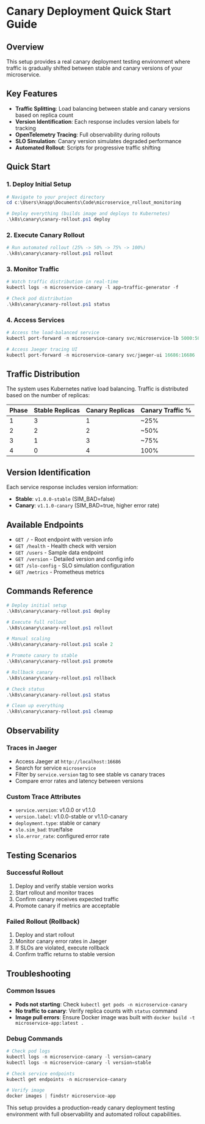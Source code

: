 # Canary Deployment Quick Start Guide

## Overview
This setup provides a real canary deployment testing environment where traffic is gradually shifted between stable and canary versions of your microservice.

## Key Features
- **Traffic Splitting**: Load balancing between stable and canary versions based on replica count
- **Version Identification**: Each response includes version labels for tracking
- **OpenTelemetry Tracing**: Full observability during rollouts
- **SLO Simulation**: Canary version simulates degraded performance
- **Automated Rollout**: Scripts for progressive traffic shifting

## Quick Start

### 1. Deploy Initial Setup
```powershell
# Navigate to your project directory
cd c:\Users\knapp\Documents\Code\microservice_rollout_monitoring

# Deploy everything (builds image and deploys to Kubernetes)
.\k8s\canary\canary-rollout.ps1 deploy
```

### 2. Execute Canary Rollout
```powershell
# Run automated rollout (25% -> 50% -> 75% -> 100%)
.\k8s\canary\canary-rollout.ps1 rollout
```

### 3. Monitor Traffic
```powershell
# Watch traffic distribution in real-time
kubectl logs -n microservice-canary -l app=traffic-generator -f

# Check pod distribution
.\k8s\canary\canary-rollout.ps1 status
```

### 4. Access Services
```powershell
# Access the load-balanced service
kubectl port-forward -n microservice-canary svc/microservice-lb 5000:5000

# Access Jaeger tracing UI
kubectl port-forward -n microservice-canary svc/jaeger-ui 16686:16686
```

## Traffic Distribution

The system uses Kubernetes native load balancing. Traffic is distributed based on the number of replicas:

| Phase | Stable Replicas | Canary Replicas | Canary Traffic % |
|-------|----------------|-----------------|------------------|
| 1     | 3              | 1               | ~25%             |
| 2     | 2              | 2               | ~50%             |
| 3     | 1              | 3               | ~75%             |
| 4     | 0              | 4               | 100%             |

## Version Identification

Each service response includes version information:
- **Stable**: `v1.0.0-stable` (SIM_BAD=false)
- **Canary**: `v1.1.0-canary` (SIM_BAD=true, higher error rate)

## Available Endpoints

- `GET /` - Root endpoint with version info
- `GET /health` - Health check with version
- `GET /users` - Sample data endpoint
- `GET /version` - Detailed version and config info
- `GET /slo-config` - SLO simulation configuration
- `GET /metrics` - Prometheus metrics

## Commands Reference

```powershell
# Deploy initial setup
.\k8s\canary\canary-rollout.ps1 deploy

# Execute full rollout
.\k8s\canary\canary-rollout.ps1 rollout

# Manual scaling
.\k8s\canary\canary-rollout.ps1 scale 2

# Promote canary to stable
.\k8s\canary\canary-rollout.ps1 promote

# Rollback canary
.\k8s\canary\canary-rollout.ps1 rollback

# Check status
.\k8s\canary\canary-rollout.ps1 status

# Clean up everything
.\k8s\canary\canary-rollout.ps1 cleanup
```

## Observability

### Traces in Jaeger
- Access Jaeger at `http://localhost:16686`
- Search for service `microservice`
- Filter by `service.version` tag to see stable vs canary traces
- Compare error rates and latency between versions

### Custom Trace Attributes
- `service.version`: v1.0.0 or v1.1.0
- `version.label`: v1.0.0-stable or v1.1.0-canary
- `deployment.type`: stable or canary
- `slo.sim_bad`: true/false
- `slo.error_rate`: configured error rate

## Testing Scenarios

### Successful Rollout
1. Deploy and verify stable version works
2. Start rollout and monitor traces
3. Confirm canary receives expected traffic
4. Promote canary if metrics are acceptable

### Failed Rollout (Rollback)
1. Deploy and start rollout
2. Monitor canary error rates in Jaeger
3. If SLOs are violated, execute rollback
4. Confirm traffic returns to stable version

## Troubleshooting

### Common Issues
- **Pods not starting**: Check `kubectl get pods -n microservice-canary`
- **No traffic to canary**: Verify replica counts with `status` command
- **Image pull errors**: Ensure Docker image was built with `docker build -t microservice-app:latest .`

### Debug Commands
```powershell
# Check pod logs
kubectl logs -n microservice-canary -l version=canary
kubectl logs -n microservice-canary -l version=stable

# Check service endpoints
kubectl get endpoints -n microservice-canary

# Verify image
docker images | findstr microservice-app
```

This setup provides a production-ready canary deployment testing environment with full observability and automated rollout capabilities.
